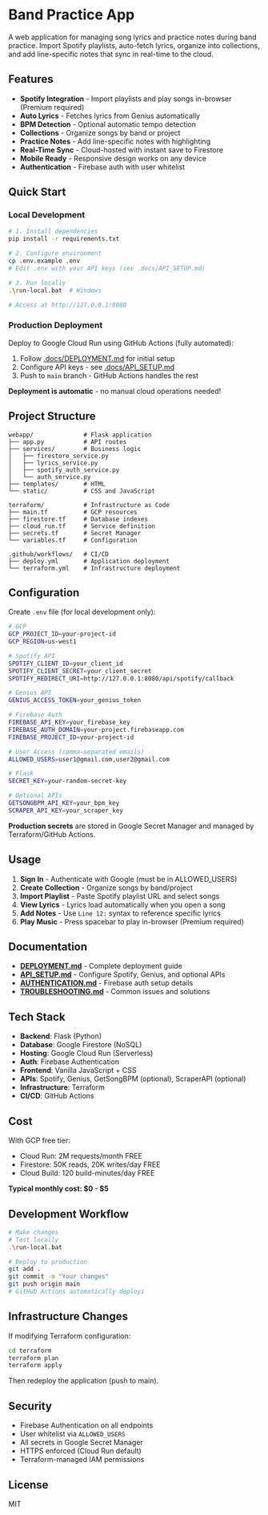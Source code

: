 # Band Practice App

A web application for managing song lyrics and practice notes during band practice. Import Spotify playlists, auto-fetch lyrics, organize into collections, and add line-specific notes that sync in real-time to the cloud.

## Features

- **Spotify Integration** - Import playlists and play songs in-browser (Premium required)
- **Auto Lyrics** - Fetches lyrics from Genius automatically
- **BPM Detection** - Optional automatic tempo detection
- **Collections** - Organize songs by band or project
- **Practice Notes** - Add line-specific notes with highlighting
- **Real-Time Sync** - Cloud-hosted with instant save to Firestore
- **Mobile Ready** - Responsive design works on any device
- **Authentication** - Firebase auth with user whitelist

## Quick Start

### Local Development

```bash
# 1. Install dependencies
pip install -r requirements.txt

# 2. Configure environment
cp .env.example .env
# Edit .env with your API keys (see .docs/API_SETUP.md)

# 3. Run locally
.\run-local.bat  # Windows

# Access at http://127.0.0.1:8080
```

### Production Deployment

Deploy to Google Cloud Run using GitHub Actions (fully automated):

1. Follow [.docs/DEPLOYMENT.md](.docs/DEPLOYMENT.md) for initial setup
2. Configure API keys - see [.docs/API_SETUP.md](.docs/API_SETUP.md)
3. Push to `main` branch - GitHub Actions handles the rest

**Deployment is automatic** - no manual cloud operations needed!

## Project Structure

```
webapp/              # Flask application
├── app.py           # API routes
├── services/        # Business logic
│   ├── firestore_service.py
│   ├── lyrics_service.py
│   ├── spotify_auth_service.py
│   └── auth_service.py
├── templates/       # HTML
└── static/          # CSS and JavaScript

terraform/           # Infrastructure as Code
├── main.tf          # GCP resources
├── firestore.tf     # Database indexes
├── cloud_run.tf     # Service definition
├── secrets.tf       # Secret Manager
└── variables.tf     # Configuration

.github/workflows/   # CI/CD
├── deploy.yml       # Application deployment
└── terraform.yml    # Infrastructure deployment
```

## Configuration

Create `.env` file (for local development only):

```bash
# GCP
GCP_PROJECT_ID=your-project-id
GCP_REGION=us-west1

# Spotify API
SPOTIFY_CLIENT_ID=your_client_id
SPOTIFY_CLIENT_SECRET=your_client_secret
SPOTIFY_REDIRECT_URI=http://127.0.0.1:8080/api/spotify/callback

# Genius API
GENIUS_ACCESS_TOKEN=your_genius_token

# Firebase Auth
FIREBASE_API_KEY=your_firebase_key
FIREBASE_AUTH_DOMAIN=your-project.firebaseapp.com
FIREBASE_PROJECT_ID=your-project-id

# User Access (comma-separated emails)
ALLOWED_USERS=user1@gmail.com,user2@gmail.com

# Flask
SECRET_KEY=your-random-secret-key

# Optional APIs
GETSONGBPM_API_KEY=your_bpm_key
SCRAPER_API_KEY=your_scraper_key
```

**Production secrets** are stored in Google Secret Manager and managed by Terraform/GitHub Actions.

## Usage

1. **Sign In** - Authenticate with Google (must be in ALLOWED_USERS)
2. **Create Collection** - Organize songs by band/project
3. **Import Playlist** - Paste Spotify playlist URL and select songs
4. **View Lyrics** - Lyrics load automatically when you open a song
5. **Add Notes** - Use `Line 12:` syntax to reference specific lyrics
6. **Play Music** - Press spacebar to play in-browser (Premium required)

## Documentation

- **[DEPLOYMENT.md](.docs/DEPLOYMENT.md)** - Complete deployment guide
- **[API_SETUP.md](.docs/API_SETUP.md)** - Configure Spotify, Genius, and optional APIs
- **[AUTHENTICATION.md](.docs/AUTHENTICATION.md)** - Firebase auth setup details
- **[TROUBLESHOOTING.md](.docs/TROUBLESHOOTING.md)** - Common issues and solutions

## Tech Stack

- **Backend**: Flask (Python)
- **Database**: Google Firestore (NoSQL)
- **Hosting**: Google Cloud Run (Serverless)
- **Auth**: Firebase Authentication
- **Frontend**: Vanilla JavaScript + CSS
- **APIs**: Spotify, Genius, GetSongBPM (optional), ScraperAPI (optional)
- **Infrastructure**: Terraform
- **CI/CD**: GitHub Actions

## Cost

With GCP free tier:
- Cloud Run: 2M requests/month FREE
- Firestore: 50K reads, 20K writes/day FREE
- Cloud Build: 120 build-minutes/day FREE

**Typical monthly cost: $0 - $5**

## Development Workflow

```bash
# Make changes
# Test locally
.\run-local.bat

# Deploy to production
git add .
git commit -m "Your changes"
git push origin main
# GitHub Actions automatically deploys
```

## Infrastructure Changes

If modifying Terraform configuration:

```bash
cd terraform
terraform plan
terraform apply
```

Then redeploy the application (push to main).

## Security

- Firebase Authentication on all endpoints
- User whitelist via `ALLOWED_USERS`
- All secrets in Google Secret Manager
- HTTPS enforced (Cloud Run default)
- Terraform-managed IAM permissions

## License

MIT
